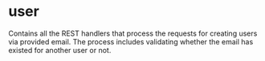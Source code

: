 # user

Contains all the REST handlers that process the requests for creating users via provided email.
The process includes validating whether the email has existed for another user or not.